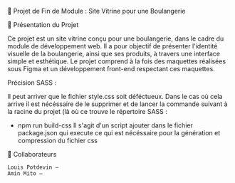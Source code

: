 📄 Projet de Fin de Module : Site Vitrine pour une Boulangerie

🥖 Présentation du Projet

Ce projet est un site vitrine conçu pour une boulangerie, dans le cadre du module de développement web. Il a pour objectif de présenter l'identité visuelle de la boulangerie, ainsi que ses produits, à travers une interface simple et esthétique. Le projet comprend à la fois des maquettes réalisées sous Figma et un développement front-end respectant ces maquettes.  

Précision SASS : 

Il peut arriver que le fichier style.css soit déféctueux. 
Dans le cas où cela arrive il est nécéssaire de le supprimer et de lancer la commande suivant à la racine du projet (là où ce trouve le répertoire SASS : 
- npm run build-css
Il s'agit d'un script ajouter dans le fichier package.json qui execute ce qui est nécéssaire pour la génération et compression du fichier css 

👥 Collaborateurs

    Louis Potdevin – 
    Amin Mito – 
